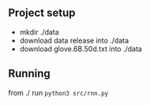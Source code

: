 
## Project setup

- mkdir ./data
- download data release into ./data
- download glove.6B.50d.txt into ./data


## Running

from ./ run `python3 src/rnn.py`